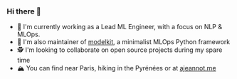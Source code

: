 ### Hi there 👋

- 🔭 I'm currently working as a Lead ML Engineer, with a focus on NLP & MLOps.
- 🌱 I'm also maintainer of [modelkit](https://github.com/Cornerstone-OnDemand/modelkit), a minimalist MLOps Python framework
- 🕵️ I'm looking to collaborate on open source projects during my spare time
- 🏔️ You can find near Paris, hiking in the Pyrénées or at [ajeannot.me](https://www.ajeannot.me)
